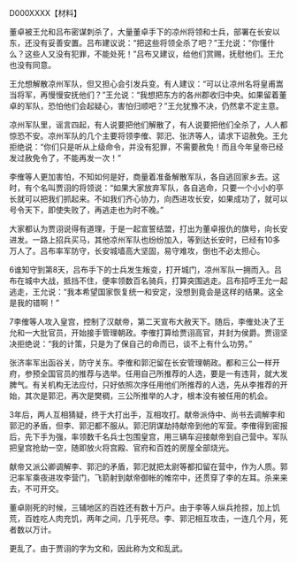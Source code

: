 D000XXXX【材料】

董卓被王允和吕布密谋刺杀了，大量董卓手下的凉州将领和士兵，部署在长安以东，还没有妥善安置。吕布建议说：“把这些将领全杀了吧？”王允说：“你懂什么？这些人又没有犯罪，不能处死！”吕布又建议，给他们赏赐，抚慰他们。王允也没有同意。

王允想解散凉州军队，但又担心会引发兵变。有人建议：“可以让凉州名将皇甫嵩当将军，再慢慢安抚他们？”王允说：“我想把东方的各州郡收归中央。如果留着董卓的军队，恐怕他们会起疑心，害怕归顺吧？”王允犹豫不决，仍然拿不定主意。

凉州军队里，谣言四起，有人说要把他们解散了，有人说要把他们全杀了，人人都惊恐不安。凉州军队的几个主要将领李傕、郭汜、张济等人，请求下诏赦免。王允拒绝说：“你们只是听从上级命令，并没有犯罪，不需要赦免！而且今年皇帝已经发过赦免令了，不能再发一次！”

李傕等人更加害怕，不知如何是好，商量着准备解散军队，各自逃回家乡去。这时，有个名叫贾诩的将领说：“如果大家放弃军队，各自逃命，只要一个小小的亭长就可以把我们抓起来。不如我们齐心协力，向西进攻长安，如果成功了，就可以号令天下，即使失败了，再逃走也为时不晚。”

大家都认为贾诩说得有道理，于是一起宣誓结盟，打出为董卓报仇的旗号，向长安进发。一路上招兵买马，其他凉州军队也纷纷加入，等到达长安时，已经有10多万人了。吕布率军防守，长安城墙高大坚固，易守难攻，倒也不必太担心。

6谁知守到第8天，吕布手下的士兵发生叛变，打开城门，凉州军队一拥而入。吕布在城中大战，抵挡不住，便率领数百名骑兵，打算突围逃走。吕布招呼王允一起逃走，王允说：“我本希望国家恢复统一和安定，没想到竟会是这样的结果。这全是我的错啊！”

7李傕等人攻入皇宫，控制了汉献帝，第二天宣布大赦天下。随后，李傕处决了王允和一大批官员，开始接手管理朝政。李傕打算给贾诩高官，并封为侯爵。贾诩坚决拒绝说：“我的计策，只是为了保自己的命而已，谈不上有什么功劳。”

张济率军出函谷关，防守关东。李傕和郭汜留在长安管理朝政。都和三公一样开府，参预全国官员的推荐与选举。任用自己所推荐的人选，要是一有违背，就大发脾气。有关机构无法应付，只好依照次序任用他们所推荐的人选，先从李推荐的开始，其次是郭汜，再次是樊稠，三公所推举的人才，根本没有被任用的机会。

3年后，两人互相猜疑，终于大打出手，互相攻打。献帝派侍中、尚书去调解李和郭汜的矛盾，但李、郭汜都不服从。郭汜阴谋劫持献帝到他的军营。李傕得到密报后，先下手为强，率领数千名兵士包围皇宫，用三辆车迎接献帝到自己营中。军队把皇宫抢劫一空，随即放火将宫殿、官府和百姓的房屋全部烧光。

献帝又派公卿调解李、郭汜的矛盾，郭汜就把太尉等都扣留在营中，作为人质。郭汜率军乘夜进攻李营门，飞箭射到献帝御帐的帷帘中，还贯穿了李的左耳。杀来来去，不可开交。

董卓刚死的时候，三辅地区的百姓还有数十万户。由于李等人纵兵抢掠，加上饥荒，百姓吃人肉充饥，两年之间，几乎死尽。李、郭汜相互攻击，一连几个月，死者数以万计。

更乱了。由于贾诩的字为文和，因此称为文和乱武。

